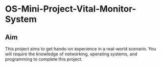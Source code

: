 # OS-Mini-Project-Vital-Monitor-System

## Aim

This project aims to get hands-on experience in a real-world scenario. You will
require the knowledge of networking, operating systems, and programming to complete
this project.
